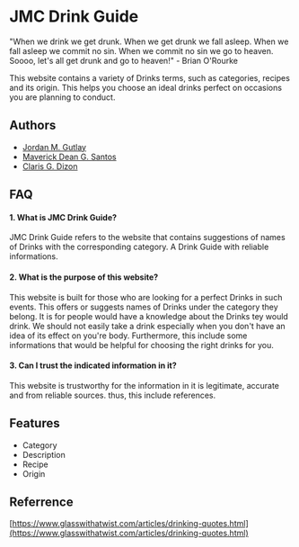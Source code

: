 
# JMC Drink Guide

"When we drink we get drunk. When we get drunk we fall asleep. When we fall asleep we commit no sin. When we commit no sin we go to heaven. Soooo, let's all get drunk and go to heaven!" - Brian O'Rourke

This website contains a variety of Drinks terms, such as categories, recipes and its origin. This helps you choose an ideal drinks perfect on occasions you are planning to conduct.




## Authors

- [Jordan M. Gutlay](https://www.github.com/jordgie)
- [Maverick Dean G. Santos](https://www.github.com/maverick197)
- [Claris G. Dizon](https://www.github.com/klarees)

## FAQ

#### 1. What is JMC Drink Guide?

JMC Drink Guide refers to the website that contains suggestions of names of Drinks with the corresponding category. A Drink Guide with reliable informations.

#### 2. What is the purpose of this website?

This website is built for those who are looking for a perfect Drinks in such events. This offers or suggests names of Drinks under the category they belong. It is for people would have a knowledge about the Drinks tey would drink. We should not easily take a drink especially when you don't have an idea of its effect on you're body. Furthermore, this include some informations that would be helpful for choosing the right drinks for you.

#### 3. Can I trust the indicated information in it?

This website is trustworthy for the information in it is legitimate, accurate and from reliable sources. thus, this include references.




## Features

- Category
- Description 
- Recipe
- Origin

## Referrence

[https://www.glasswithatwist.com/articles/drinking-quotes.html](https://www.glasswithatwist.com/articles/drinking-quotes.html)
